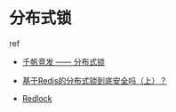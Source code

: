 # 分布式锁



ref

- [千帆竞发 —— 分布式锁](https://juejin.im/book/6844733724618129422/section/6844733724702015495)
- [基于Redis的分布式锁到底安全吗（上）？](http://zhangtielei.com/posts/blog-redlock-reasoning.html)

- [Redlock](https://redis.io/topics/distlock)